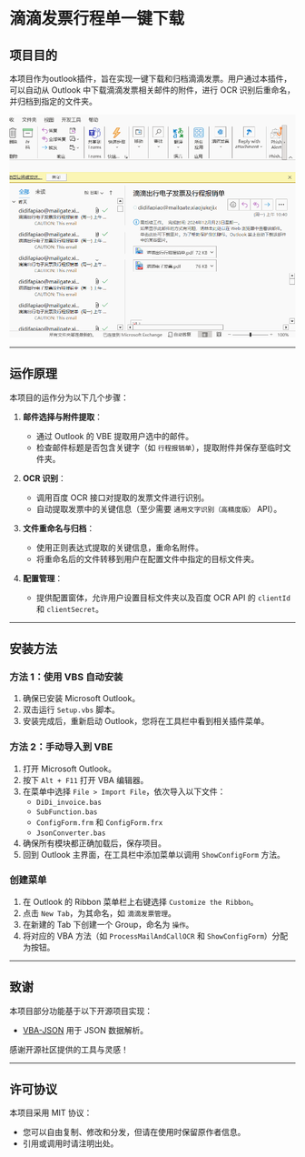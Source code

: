 # 滴滴发票行程单一键下载

## 项目目的
本项目作为outlook插件，旨在实现一键下载和归档滴滴发票。用户通过本插件，可以自动从 Outlook 中下载滴滴发票相关邮件的附件，进行 OCR 识别后重命名，并归档到指定的文件夹。 

![示例图片](https://raw.githubusercontent.com/C3604/Didi-Invoice/refs/heads/main/image/image.gif)

---

## 运作原理
本项目的运作分为以下几个步骤：

1. **邮件选择与附件提取**：
   - 通过 Outlook 的 VBE 提取用户选中的邮件。
   - 检查邮件标题是否包含关键字（如 `行程报销单`），提取附件并保存至临时文件夹。

2. **OCR 识别**：
   - 调用百度 OCR 接口对提取的发票文件进行识别。
   - 自动提取发票中的关键信息（至少需要 `通用文字识别（高精度版）` API）。

3. **文件重命名与归档**：
   - 使用正则表达式提取的关键信息，重命名附件。
   - 将重命名后的文件转移到用户在配置文件中指定的目标文件夹。

4. **配置管理**：
   - 提供配置窗体，允许用户设置目标文件夹以及百度 OCR API 的 `clientId` 和 `clientSecret`。

---

## 安装方法

### 方法 1：使用 VBS 自动安装

1. 确保已安装 Microsoft Outlook。
2. 双击运行 `Setup.vbs` 脚本。
3. 安装完成后，重新启动 Outlook，您将在工具栏中看到相关插件菜单。

### 方法 2：手动导入到 VBE

1. 打开 Microsoft Outlook。
2. 按下 `Alt + F11` 打开 VBA 编辑器。
3. 在菜单中选择 `File > Import File`，依次导入以下文件：
   - `DiDi_invoice.bas`
   - `SubFunction.bas`
   - `ConfigForm.frm` 和 `ConfigForm.frx`
   - `JsonConverter.bas`
4. 确保所有模块都正确加载后，保存项目。
5. 回到 Outlook 主界面，在工具栏中添加菜单以调用 `ShowConfigForm` 方法。

### 创建菜单

1. 在 Outlook 的 Ribbon 菜单栏上右键选择 `Customize the Ribbon`。
2. 点击 `New Tab`，为其命名，如 `滴滴发票管理`。
3. 在新建的 Tab 下创建一个 Group，命名为 `操作`。
4. 将对应的 VBA 方法（如 `ProcessMailAndCallOCR` 和 `ShowConfigForm`）分配为按钮。

---

## 致谢
本项目部分功能基于以下开源项目实现：
- [VBA-JSON](https://github.com/VBA-tools/VBA-JSON) 用于 JSON 数据解析。

感谢开源社区提供的工具与灵感！

---

## 许可协议
本项目采用 MIT 协议：
- 您可以自由复制、修改和分发，但请在使用时保留原作者信息。
- 引用或调用时请注明出处。


